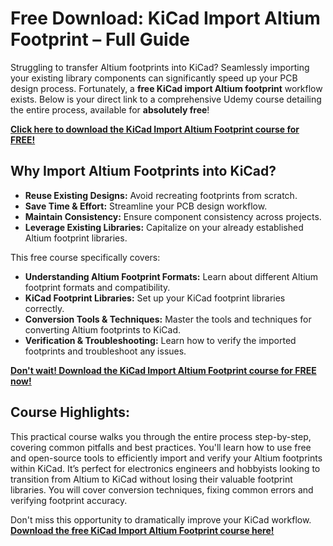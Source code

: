 # Free Download: KiCad Import Altium Footprint – Full Guide

Struggling to transfer Altium footprints into KiCad? Seamlessly importing your existing library components can significantly speed up your PCB design process. Fortunately, a **free KiCad import Altium footprint** workflow exists. Below is your direct link to a comprehensive Udemy course detailing the entire process, available for **absolutely free**!

[**Click here to download the KiCad Import Altium Footprint course for FREE!**](https://udemywork.com/kicad-import-altium-footprint)

## Why Import Altium Footprints into KiCad?

*   **Reuse Existing Designs:** Avoid recreating footprints from scratch.
*   **Save Time & Effort:** Streamline your PCB design workflow.
*   **Maintain Consistency:** Ensure component consistency across projects.
*   **Leverage Existing Libraries:** Capitalize on your already established Altium footprint libraries.

This free course specifically covers:

*   **Understanding Altium Footprint Formats:** Learn about different Altium footprint formats and compatibility.
*   **KiCad Footprint Libraries:** Set up your KiCad footprint libraries correctly.
*   **Conversion Tools & Techniques:** Master the tools and techniques for converting Altium footprints to KiCad.
*   **Verification & Troubleshooting:** Learn how to verify the imported footprints and troubleshoot any issues.

[**Don't wait! Download the KiCad Import Altium Footprint course for FREE now!**](https://udemywork.com/kicad-import-altium-footprint)

## Course Highlights:

This practical course walks you through the entire process step-by-step, covering common pitfalls and best practices. You'll learn how to use free and open-source tools to efficiently import and verify your Altium footprints within KiCad. It’s perfect for electronics engineers and hobbyists looking to transition from Altium to KiCad without losing their valuable footprint libraries. You will cover conversion techniques, fixing common errors and verifying footprint accuracy.

Don't miss this opportunity to dramatically improve your KiCad workflow. **[Download the free KiCad Import Altium Footprint course here!](https://udemywork.com/kicad-import-altium-footprint)**
